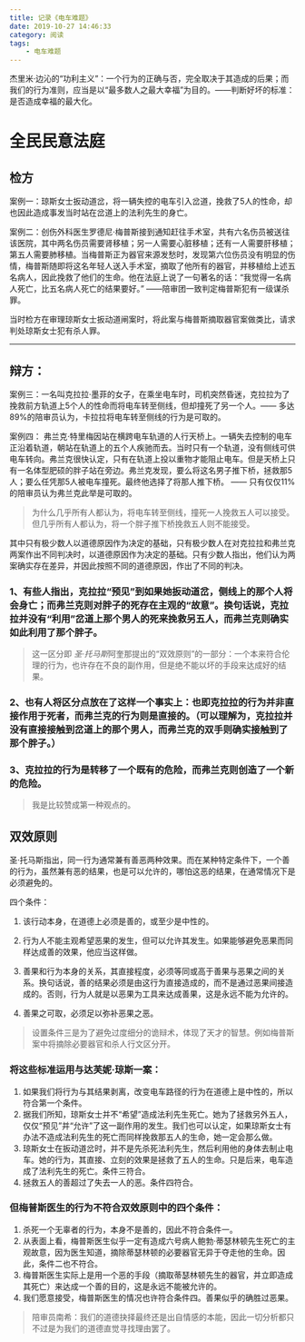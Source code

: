 ```yaml
---
title: 记录《电车难题》
date: 2019-10-27 14:46:33
category: 阅读
tags:
    - 电车难题
---
```



杰里米·边沁的“功利主义”：一个行为的正确与否，完全取决于其造成的后果；而我们的行为准则，应当是以“最多数人之最大幸福”为目的。——判断好坏的标准：是否造成幸福的最大化。

<!-- more -->

# 全民民意法庭

## 检方

案例一：琼斯女士扳动道岔，将一辆失控的电车引入岔道，挽救了5人的性命，却也因此造成事发当时站在岔道上的法利先生的身亡。

案例二：创伤外科医生罗德尼·梅普斯接到通知赶往手术室，共有六名伤员被送往该医院，其中两名伤员需要肾移植；另一人需要心脏移植；还有一人需要肝移植；第五人需要肺移植。当梅普斯正为器官来源发愁时，发现第六位伤员没有明显的伤情，梅普斯随即将这名年轻人送入手术室，摘取了他所有的器官，并移植给上述五名病人，因此挽救了他们的生命。他在法庭上说了一句著名的话：“我觉得一名病人死亡，比五名病人死亡的结果要好。”  ——陪审团一致判定梅普斯犯有一级谋杀罪。

当时检方在审理琼斯女士扳动道闸案时，将此案与梅普斯摘取器官案做类比，请求判处琼斯女士犯有杀人罪。

---

## 辩方：

案例三：一名叫克拉拉·墨菲的女子，在乘坐电车时，司机突然昏迷，克拉拉为了挽救前方轨道上5个人的性命而将电车转至侧线，但却撞死了另一个人。—— 多达89%的陪审员认为，卡拉拉将电车转至侧线的行为是可取的。

案例四： 弗兰克·特里梅因站在横跨电车轨道的人行天桥上。一辆失去控制的电车正沿着轨道，朝站在轨道上的五个人疾驰而去。当时只有一个轨道，没有侧线可供电车转向。弗兰克很快认定，只有在轨道上投以重物才能阻止电车。但是天桥上只有一名体型肥硕的胖子站在旁边。弗兰克发现，要么将这名男子推下桥，拯救那5人；要么任凭那5人被电车撞死。最终他选择了将那人推下桥。 —— 只有仅仅11%的陪审员认为弗兰克此举是可取的。

> 为什么几乎所有人都认为，将电车转至侧线，撞死一人挽救五人可以接受。但几乎所有人都认为，将一个胖子推下桥挽救五人则不能接受。

其中只有极少数人以道德原因作为决定的基础，只有极少数人在对克拉拉和弗兰克两案作出不同判决时，以道德原因作为决定的基础。只有少数人指出，他们认为两案确实存在差异，并因此按照不同的道德原因，作出了不同的判决。

### 1、有些人指出，克拉拉“预见”到如果她扳动道岔，侧线上的那个人将会身亡；而弗兰克则对胖子的死存在主观的“故意”。换句话说，克拉拉并没有“利用”岔道上那个男人的死来挽救另五人，而弗兰克则确实如此利用了那个胖子。

> 这一区分即 *圣·托马斯*阿奎那提出的“双效原则”的一部分：一个本来符合伦理的行为，也许存在不良的副作用，但是绝不能以坏的手段来达成好的结果。

### 2、也有人将区分点放在了这样一个事实上：也即克拉拉的行为并非直接作用于死者，而弗兰克的行为则是直接的。（可以理解为，克拉拉并没有直接接触到岔道上的那个男人，而弗兰克的双手则确实接触到了那个胖子。）

### 3、克拉拉的行为是转移了一个既有的危险，而弗兰克则创造了一个新的危险。

> 我是比较赞成第一种观点的。

## 双效原则

圣·托马斯指出，同一行为通常兼有善恶两种效果。而在某种特定条件下，一个善的行为，虽然兼有恶的结果，也是可以允许的，哪怕这恶的结果，在通常情况下是必须避免的。

四个条件：

1. 该行动本身，在道德上必须是善的，或至少是中性的。

2. 行为人不能主观希望恶果的发生，但可以允许其发生。如果能够避免恶果而同样达成善的效果，他应当这样做。
    
3. 善果和行为本身的关系，其直接程度，必须等同或高于善果与恶果之间的关系。换句话说，善的结果必须是由这行为直接造成的，而不是通过恶果间接造成的。否则，行为人就是以恶果为工具来达成善果，这是永远不能为允许的。

4. 善果之可取，必须足以弥补恶果之恶。

> 设置条件三是为了避免过度细分的诡辩术，体现了天才的智慧。例如梅普斯案中将摘除必要器官和杀人行文区分开。

### 将这些标准运用与达芙妮·琼斯一案：

1. 如果我们将行为与其结果剥离，改变电车路径的行为在道德上是中性的，所以符合第一个条件。
2. 据我们所知，琼斯女士并不“希望”造成法利先生死亡。她为了拯救另外五人，仅仅“预见”并“允许”了这一副作用的发生。我们也可以认定，如果琼斯女士有办法不造成法利先生的死亡而同样挽救那五人的生命，她一定会那么做。
3. 琼斯女士在扳动道岔时，并不是先杀死法利先生，然后利用他的身体去制止电车。她的行为，其直接、立刻的效果是拯救了五人的生命。只是后来，电车造成了法利先生的死亡。条件三符合。
4. 拯救五人的善超过了失去一人的恶。条件四符合。

### 但梅普斯医生的行为不符合双效原则中的四个条件：

1. 杀死一个无辜者的行为，本身不是善的，因此不符合条件一。
2. 从表面上看，梅普斯医生似乎一定有造成六号病人鲍勃·蒂瑟林顿先生死亡的主观故意，因为医生知道，摘除蒂瑟林顿的必要器官无异于夺走他的生命。因此，条件二也不符合。
3. 梅普斯医生实际上是用一个恶的手段（摘取蒂瑟林顿先生的器官，并立即造成其死亡）来达成一个善的目的，这是永远不能被允许的。
4. 我们愿意接受，梅普斯医生的情况也许符合条件四。善果似乎的确胜过恶果。


> 陪审员南希：我们的道德抉择最终还是出自情感的本能，因此一切分析都只不过是为我们的道德直觉寻找理由罢了。

